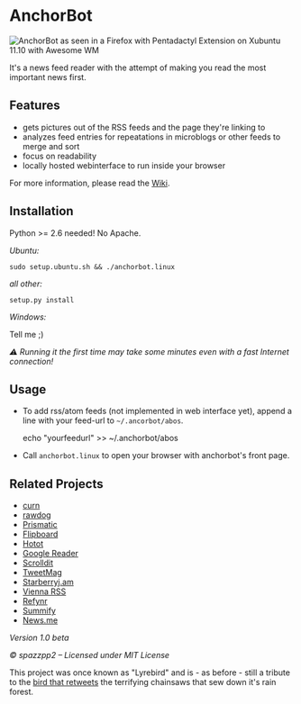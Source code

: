 AnchorBot
=========

![AnchorBot as seen in a Firefox with Pentadactyl Extension on Xubuntu 11.10 with Awesome WM](https://github.com/spazzpp2/AnchorBot/raw/master/screenshot.png)

It's a news feed reader with the attempt of making you read the most important
news first.


Features
--------
* gets pictures out of the RSS feeds and the page they're linking to
* analyzes feed entries for repeatations in microblogs or other feeds to merge and sort
* focus on readability
* locally hosted webinterface to run inside your browser

For more information, please read the [Wiki](http://github.com/spazzpp2/AnchorBot/wiki).


Installation
------------
Python >= 2.6 needed! No Apache.

*Ubuntu:*

    sudo setup.ubuntu.sh && ./anchorbot.linux

*all other:*

    setup.py install

*Windows:*

Tell me ;)

*⚠ Running it the first time may take some minutes even with a fast Internet
connection!*


Usage
-----
* To add rss/atom feeds (not implemented in web interface yet), append a line
with your feed-url to `~/.ancorbot/abos`.

    echo "yourfeedurl" >> ~/.anchorbot/abos

* Call `anchorbot.linux` to open your browser with anchorbot's front page.


Related Projects
----------------
* [curn](software.clapper.org/curn/)
* [rawdog](http://offog.org/code/rawdog.html)
* [Prismatic](http://www.getprismatic.com/)
* [Flipboard](http://flipboard.com/)
* [Hotot](https://code.google.com/p/hotot)
* [Google Reader](http://reader.google.com/)
* [Scrolldit](http://scrolldit.com/)
* [TweetMag](http://www.tweetmagapp.com/)
* [Starberryj.am](http://strawberryj.am/)
* [Vienna RSS](http://www.vienna-rss.org/)
* [Refynr](http://refynr.com/)
* [Summify](http://summify.com/)
* [News.me](http://news.me/)


*Version 1.0 beta*

*© spazzpp2 – Licensed under MIT License*

This project was once known as "Lyrebird" and is - as before - still a tribute
to the [bird that retweets](http://youtu.be/7XiQDgNUEMw) the terrifying
chainsaws that sew down it's rain forest.
